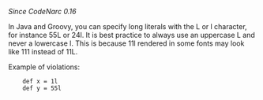 *Since CodeNarc 0.16*

In Java and Groovy, you can specify long literals with the L or l
character, for instance 55L or 24l. It is best practice to always use an
uppercase L and never a lowercase l. This is because 11l rendered in
some fonts may look like 111 instead of 11L.

Example of violations:

``` 
    def x = 1l
    def y = 55l
```
